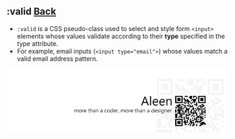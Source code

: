 ## :valid [**Back**](./../pseudoClass.md)

- `:valid` is a CSS pseudo-class used to select and style form `<input>` elements whose values validate according to their **type** specified in the type attribute.
- For example, email inputs (`<input type="email">`) whose values match a valid email address pattern.

<a href="http://aleen42.github.io/" target="_blank" ><img src="./../../../pic/tail.gif"></a>